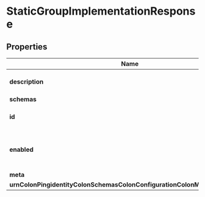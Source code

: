 

# StaticGroupImplementationResponse


## Properties

| Name | Type | Description | Notes |
|------------ | ------------- | ------------- | -------------|
|**description** | **String** | A description for this Group Implementation |  [optional] |
|**schemas** | **List&lt;EnumstaticGroupImplementationSchemaUrn&gt;** |  |  |
|**id** | **String** | Name of the Group Implementation |  |
|**enabled** | **Boolean** | Indicates whether the Group Implementation is enabled. |  |
|**meta** | [**MetaMeta**](MetaMeta.md) |  |  [optional] |
|**urnColonPingidentityColonSchemasColonConfigurationColonMessagesColon20** | [**MetaUrnPingidentitySchemasConfigurationMessages20**](MetaUrnPingidentitySchemasConfigurationMessages20.md) |  |  [optional] |



